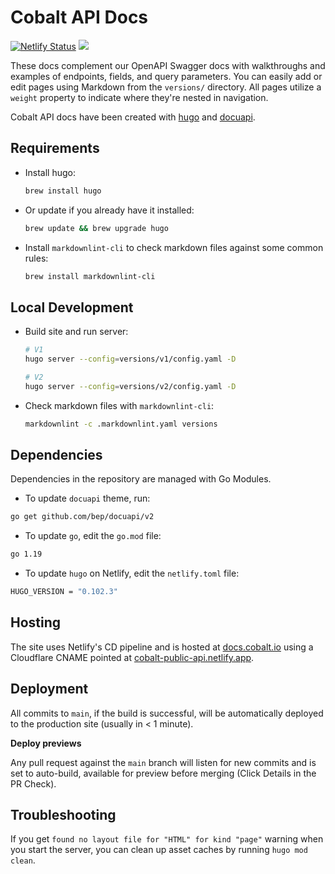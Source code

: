 Cobalt API Docs
===============================
[![Netlify Status](https://api.netlify.com/api/v1/badges/0506a95f-525c-4751-be84-49fc892edf7f/deploy-status)](https://app.netlify.com/sites/cobalt-public-api/deploys)
![](https://github.com/cobalthq/cobalt-public-api-docs/workflows/build/badge.svg)

These docs complement our OpenAPI Swagger docs with walkthroughs and examples of endpoints, fields, and query
parameters. You can easily add or edit pages using Markdown from the `versions/` directory. All pages utilize a `weight`
property to indicate where they're nested in navigation.

Cobalt API docs have been created with [hugo](https://github.com/gohugoio/hugo) and [docuapi](https://github.com/bep/docuapi).

## Requirements

- Install hugo:

  ```sh
  brew install hugo
  ```

- Or update if you already have it installed:

  ```sh
  brew update && brew upgrade hugo
  ```

- Install `markdownlint-cli` to check markdown files against some common rules:

  ```sh
  brew install markdownlint-cli
  ```

## Local Development

- Build site and run server:

  ```sh
  # V1
  hugo server --config=versions/v1/config.yaml -D

  # V2
  hugo server --config=versions/v2/config.yaml -D
  ```

- Check markdown files with `markdownlint-cli`:

  ```sh
  markdownlint -c .markdownlint.yaml versions
  ```

## Dependencies

Dependencies in the repository are managed with Go Modules.

- To update `docuapi` theme, run:

```sh
go get github.com/bep/docuapi/v2
```

- To update `go`, edit the `go.mod` file:

```sh
go 1.19
```

- To update `hugo` on Netlify, edit the `netlify.toml` file:

```sh
HUGO_VERSION = "0.102.3"
```

## Hosting

The site uses Netlify's CD pipeline and is hosted at [docs.cobalt.io](https://docs.cobalt.io) using a Cloudflare CNAME
pointed at [cobalt-public-api.netlify.app](https://cobalt-public-api.netlify.app).

## Deployment

All commits to `main`, if the build is successful, will be automatically deployed to the production site (usually
in < 1 minute).

**Deploy previews**

Any pull request against the `main` branch will listen for new commits and is set to auto-build, available for
preview before merging (Click Details in the PR Check).

## Troubleshooting

If you get `found no layout file for "HTML" for kind "page"` warning when you start the server, you can clean up asset
caches by running `hugo mod clean`.
